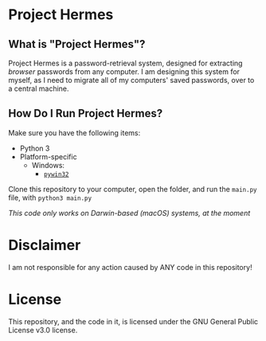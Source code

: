 # Project Hermes
## What is "Project Hermes"?
Project Hermes is a password-retrieval system, designed for extracting *browser* passwords from any computer. I am designing this system for myself, as I need to migrate all of my computers' saved passwords, over to a central machine.

## How Do I Run Project Hermes?
Make sure you have the following items:    
* Python 3
* Platform-specific
    * Windows:
        * [`pywin32`](https://sourceforge.net/projects/pywin32/files/latest/download)

Clone this repository to your computer, open the folder, and run the `main.py` file, with `python3 main.py`

*This code only works on Darwin-based (macOS) systems, at the moment*
# Disclaimer
I am not responsible for any action caused by ANY code in this repository!

# License
This repository, and the code in it, is licensed under the GNU General Public License v3.0 license.
